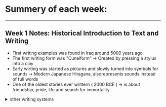 # Summery of each week:
------------------
## Week 1 Notes: Historical Introduction to Text and Writing
- First writing examples was found in Iraq around 5000 years ago
- The first writing form was "Cuneiform" -> Created by pressing a stylus into a clay
- Early wirting was started as pictures and slowly turned into symbols for sounds ->  Modern Japanese Hiragana, alsorepresents sounds instead of full words
- One of the oldest stories ever writtern ( 2000 BCE ) -> is about friendship, pride, life and search for immortality
<details> 
<summary>other writing systems</summary>
- **Chinese characters** (still used today)
- **Mesoamerican writing** (like the Maya glyphs)
- **Indian Brahmi script** (may have been influenced by other writing systems)
- **Later writing systems:** Korean Hangul, Inuktitut syllabics
</details>
